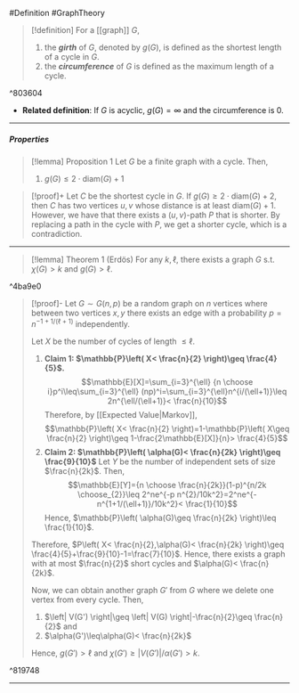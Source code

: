 #Definition #GraphTheory 

> [!definition]
> For a [[graph]] $G$,
> 1.  the ***girth*** of $G$, denoted by $g(G)$, is defined as the shortest length of a cycle in $G$.
> 2. the ***circumference*** of $G$ is defined as the maximum length of a cycle. 

^803604

- **Related definition**: If $G$ is acyclic, $g(G)=\infty$ and the circumference is 0. 

---
##### Properties
> [!lemma] Proposition 1
> Let $G$ be a finite graph with a cycle. Then, 
> 1. $g(G)\leq 2\cdot \text{diam}(G)+1$

> [!proof]+
> Let $C$ be the shortest cycle in $G$. If $g(G)\geq 2\cdot \text{diam}(G)+2$, then $C$ has two vertices $u,v$ whose distance is at least $\text{diam}(G)+1$. However, we have that there exists a $(u,v)$-path $P$ that is shorter. By replacing a path in the cycle with $P$, we get a shorter cycle, which is a contradiction.
---
> [!lemma] Theorem 1 (Erdös)
> For any $k,\ell$, there exists a graph $G$ s.t. $\chi(G)>k$ and $g(G)>\ell$.

^4ba9e0

> [!proof]-
> Let $G \sim G(n,p)$ be a random graph on $n$ vertices where between two vertices $x,y$ there exists an edge with a probability $p=n^{-1+1/(\ell+1)}$ independently.
> 
> Let $X$ be the number of cycles of length $\leq \ell$.
> 1. **Claim 1: $\mathbb{P}\left( X< \frac{n}{2} \right)\geq \frac{4}{5}$.**
>     $$\mathbb{E}[X]=\sum_{i=3}^{\ell} {n \choose i}p^i\leq\sum_{i=3}^{\ell} (np)^i=\sum_{i=3}^{\ell}n^{i/(\ell+1)}\leq 2n^{\ell/(\ell+1)}< \frac{n}{10}$$Therefore, by [[Expected Value|Markov]], $$\mathbb{P}\left( X< \frac{n}{2} \right)=1-\mathbb{P}\left( X\geq \frac{n}{2} \right)\geq 1-\frac{2\mathbb{E}[X]}{n}> \frac{4}{5}$$
>  2. **Claim 2: $\mathbb{P}\left( \alpha(G)< \frac{n}{2k} \right)\geq \frac{9}{10}$**
> 	Let $Y$ be the number of independent sets of size $\frac{n}{2k}$. Then, $$\mathbb{E}[Y]={n \choose \frac{n}{2k}}(1-p)^{n/2k \choose_{2}}\leq 2^ne^{-p n^{2}/10k^2}=2^ne^{-n^{1+1/(\ell+1)}/10k^2}< \frac{1}{10}$$ Hence, $\mathbb{P}\left( \alpha(G)\geq \frac{n}{2k} \right)\leq \frac{1}{10}$. 
>
> Therefore, $P\left( X< \frac{n}{2},\alpha(G)< \frac{n}{2k} \right)\geq \frac{4}{5}+\frac{9}{10}-1=\frac{7}{10}$. Hence, there exists a graph with at most $\frac{n}{2}$ short cycles and $\alpha(G)< \frac{n}{2k}$. 
> 
> Now, we can obtain another graph $G'$ from $G$ where we delete one vertex from every cycle. Then, 
> 1. $\left| V(G') \right|\geq \left| V(G) \right|-\frac{n}{2}\geq \frac{n}{2}$ and
> 2. $\alpha(G')\leq\alpha(G)< \frac{n}{2k}$
>    
>  Hence, $g(G')> \ell$ and $\chi(G')\geq \left| V(G') \right|/\alpha(G')>k$.
>

^819748

---